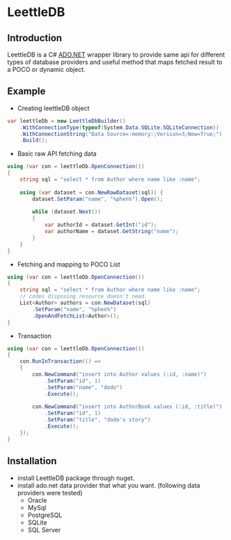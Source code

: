 # LeettleDB

## Introduction
LeettleDB is a C# [ADO.NET](https://docs.microsoft.com/dotnet/framework/data/adonet) wrapper library to provide same api for different types of database providers and useful method that maps fetched result to a POCO or dynamic object.

## Example
* Creating leettleDB object
```csharp
var leettleDb = new LeettleDbBuilder()
	.WithConnectionType(typeof(System.Data.SQLite.SQLiteConnection))
	.WithConnectionString("Data Source=:memory:;Version=3;New=True;")
	.Build();
```

* Basic raw API fetching data
```csharp
using (var con = leettleDb.OpenConnection())
{
	string sql = "select * from Author where name like :name";
	
	using (var dataset = con.NewRawDataset(sql)) {
		dataset.SetParam("name", "%phen%").Open();
		
		while (dataset.Next())
		{
			var authorId = dataset.GetInt("id");
			var authorName = dataset.GetString("name");
		}
	}
}
```

* Fetching and mapping to POCO List
```csharp
using (var con = leettleDb.OpenConnection())
{
	string sql = "select * from Author where name like :name";
	// codes disposing resource doesn't need.
	List<Author> authors = con.NewDataset(sql)
		.SetParam("name", "%phen%")
		.OpenAndFetchList<Author>();
}
```

* Transaction
```csharp
using (var con = leettleDb.OpenConnection())
{
	con.RunInTransaction(() =>
	{
		con.NewCommand("insert into Author values (:id, :name)")
			.SetParam("id", 1)
			.SetParam("name", "dodo")
			.Execute();
		
		con.NewCommand("insert into AuthorBook values (:id, :title)")
			.SetParam("id", 1)
			.SetParam("title", "dodo's story")
			.Execute();
	});
}
```
## Installation
* install LeettleDB package through nuget.
* install ado.net data provider that what you want. (following data providers were tested)
  * Oracle
  * MySql
  * PostgreSQL
  * SQLite
  * SQL Server
